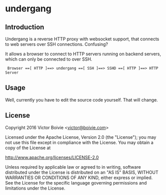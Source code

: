 # undergang

## Introduction

Undergang is a reverse HTTP proxy with websocket support, that connects to
web servers over SSH connections. Confusing?

It allows a browser to connect to HTTP servers running on backend servers,
which can only be connected to over SSH.

```
 Browser ==[ HTTP ]==> undergang ==[ SSH ]==> SSHD ==[ HTTP ]==> HTTP Server
```

## Usage

Well, currently you have to edit the source code yourself. That will change.

## License

Copyright 2016 Victor Boivie <<victor@boivie.com>>

Licensed under the Apache License, Version 2.0 (the "License"); you may not use this file except in compliance with the License. You may obtain a copy of the License at

http://www.apache.org/licenses/LICENSE-2.0

Unless required by applicable law or agreed to in writing, software distributed under the License is distributed on an "AS IS" BASIS, WITHOUT WARRANTIES OR CONDITIONS OF ANY KIND, either express or implied. See the License for the specific language governing permissions and limitations under the License.
